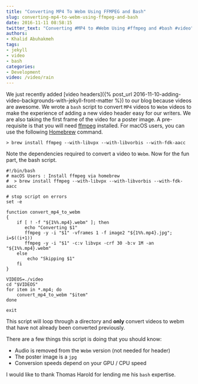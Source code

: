 ```yaml
---
title: "Converting MP4 To Webm Using FFMPEG and Bash"
slug: converting-mp4-to-webm-using-ffmpeg-and-bash
date: 2016-11-11 08:58:15
twitter_text: "Converting #MP4 to #Webm Using #ffmpeg and #bash #video"
authors: 
- Khalid Abuhakmeh
tags:
- jekyll
- video
- bash
categories:
- Development
video: /video/rain
---
```

 
We just recently added [video headers]({% post_url 2016-11-10-adding-video-backgrounds-with-jekyll-front-matter %}) to our blog because videos are awesome. We wrote a `bash` script to convert `MP4` videos to `Webm` videos to make the experience of adding a new video header easy for our writers. We are also taking the first frame of the video for a poster image. A pre-requisite is that you will need [ffmpeg](https://www.ffmpeg.org/) installed. For macOS users, you can use the following [Homebrew](https://brew.sh) command.

```
> brew install ffmpeg --with-libvpx --with-libvorbis --with-fdk-aacc
```

Note the dependencies required to convert a video to `Webm`. Now for the fun part, the bash script.

```
#!/bin/bash
# macOS Users : Install ffmpeg via homebrew
#  > brew install ffmpeg --with-libvpx --with-libvorbis --with-fdk-aacc

# stop script on errors
set -e

function convert_mp4_to_webm
{
    if [ ! -f "${1%%.mp4}.webm" ]; then
       echo "Converting $1"
       ffmpeg -y -i "$1" -vframes 1 -f image2 "${1%%.mp4}.jpg"; i=$((i+1))
       ffmpeg -y -i "$1" -c:v libvpx -crf 30 -b:v 1M -an "${1%%.mp4}.webm"       
    else
        echo "Skipping $1"
    fi
}

VIDEOS=./video
cd "$VIDEOS"
for item in *.mp4; do
    convert_mp4_to_webm "$item"
done

exit
```

This script will loop through a directory and **only** convert videos to webm that have not already been converted previously. 

There are a few things this script is doing that you should know:

- Audio is removed from the `Webm` version (not needed for header)
- The poster image is a `jpg`
- Conversion speeds depend on your GPU / CPU speed 

I would like to thank Thomas Harold for lending me his `bash` expertise.